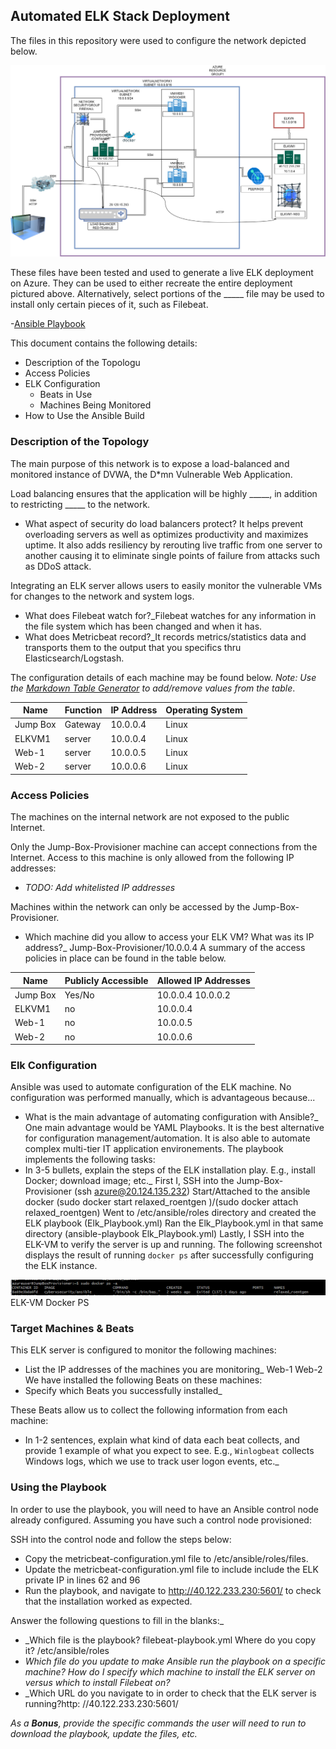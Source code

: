 ## Automated ELK Stack Deployment

The files in this repository were used to configure the network depicted below.

![Elkstack Diagram](https://github.com/upshawjames25/Elk-Project1/blob/main/Diagrams/HW%20Diagram.drawio.png)

These files have been tested and used to generate a live ELK deployment on Azure. They can be used to either recreate the entire deployment pictured above. Alternatively, select portions of the _____ file may be used to install only certain pieces of it, such as Filebeat.

  -[Ansible Playbook](https://github.com/upshawjames25/Elk-Project1/tree/main/Ansible)

This document contains the following details:
- Description of the Topologu
- Access Policies
- ELK Configuration
  - Beats in Use
  - Machines Being Monitored
- How to Use the Ansible Build


### Description of the Topology

The main purpose of this network is to expose a load-balanced and monitored instance of DVWA, the D*mn Vulnerable Web Application.

Load balancing ensures that the application will be highly _____, in addition to restricting _____ to the network.
- What aspect of security do load balancers protect?
It helps prevent overloading servers as well as optimizes productivity and maximizes uptime.
It also adds resiliency by rerouting live traffic from one server to another causing it to eliminate single points of failure from attacks such as DDoS attack. 

Integrating an ELK server allows users to easily monitor the vulnerable VMs for changes to the network and system logs.
- What does Filebeat watch for?_Filebeat watches for any information in the file system which has been changed and when it has.
- What does Metricbeat record?_It records metrics/statistics data and transports them to the output that you specifics thru Elasticsearch/Logstash.

The configuration details of each machine may be found below.
_Note: Use the [Markdown Table Generator](http://www.tablesgenerator.com/markdown_tables) to add/remove values from the table_.

| Name     | Function | IP Address | Operating System |
|----------|----------|------------|------------------|
| Jump Box | Gateway  | 10.0.0.4   | Linux            |
|ELKVM1    |server    | 10.0.0.4   | Linux            |
|Web-1     |server    | 10.0.0.5   | Linux            |
|Web-2     |server    | 10.0.0.6   | Linux            |

### Access Policies

The machines on the internal network are not exposed to the public Internet. 

Only the Jump-Box-Provisioner machine can accept connections from the Internet. Access to this machine is only allowed from the following IP addresses:
- _TODO: Add whitelisted IP addresses_

Machines within the network can only be accessed by the Jump-Box-Provisioner.
- Which machine did you allow to access your ELK VM? What was its IP address?_
 Jump-Box-Provisioner/10.0.0.4
A summary of the access policies in place can be found in the table below.

| Name     | Publicly Accessible | Allowed IP Addresses |
|----------|---------------------|----------------------|
| Jump Box | Yes/No              | 10.0.0.4 10.0.0.2    |
| ELKVM1   |  no                 | 10.0.0.4             |
| Web-1    |  no                 | 10.0.0.5             |
| Web-2    |  no                 | 10.0.0.6             |
### Elk Configuration

Ansible was used to automate configuration of the ELK machine. No configuration was performed manually, which is advantageous because...
- What is the main advantage of automating configuration with Ansible?_
One main advantage would be YAML Playbooks. It is the best alternative for configuration management/automation.
It is also able to automate complex multi-tier IT application environements.
The playbook implements the following tasks:
- In 3-5 bullets, explain the steps of the ELK installation play. E.g., install Docker; download image; etc._
First I, SSH into the Jump-Box-Provisioner (ssh azure@20.124.135.232)
Start/Attached to the ansible docker (sudo docker start relaxed_roentgen )/(sudo docker attach relaxed_roentgen)
Went to /etc/ansible/roles directory and created the ELK playbook (Elk_Playbook.yml)
Ran the Elk_Playbook.yml in that same directory (ansible-playbook Elk_Playbook.yml)
Lastly, I SSH into the ELK-VM to verify the server is up and running.
The following screenshot displays the result of running `docker ps` after successfully configuring the ELK instance.

![docker ps output](https://github.com/upshawjames25/Elk-Project1/blob/main/Diagrams/Screenshot%202021-12-23%20215922.png)
ELK-VM Docker PS
### Target Machines & Beats
This ELK server is configured to monitor the following machines:
- List the IP addresses of the machines you are monitoring_
Web-1 
Web-2 
We have installed the following Beats on these machines:
- Specify which Beats you successfully installed_

These Beats allow us to collect the following information from each machine:
- In 1-2 sentences, explain what kind of data each beat collects, and provide 1 example of what you expect to see. E.g., `Winlogbeat` collects Windows logs, which we use to track user logon events, etc._

### Using the Playbook
In order to use the playbook, you will need to have an Ansible control node already configured. Assuming you have such a control node provisioned: 

SSH into the control node and follow the steps below:
- Copy the metricbeat-configuration.yml file to /etc/ansible/roles/files.
- Update the metricbeat-configuration.yml file to include include the ELK private IP in lines 62 and 96
- Run the playbook, and navigate to http://40.122.233.230:5601/ to check that the installation worked as expected.

 Answer the following questions to fill in the blanks:_
- _Which file is the playbook? filebeat-playbook.yml Where do you copy it? /etc/ansible/roles
- _Which file do you update to make Ansible run the playbook on a specific machine? How do I specify which machine to install the ELK server on versus which to install Filebeat on?_
- _Which URL do you navigate to in order to check that the ELK server is running?http: //40.122.233.230:5601/

_As a **Bonus**, provide the specific commands the user will need to run to download the playbook, update the files, etc._